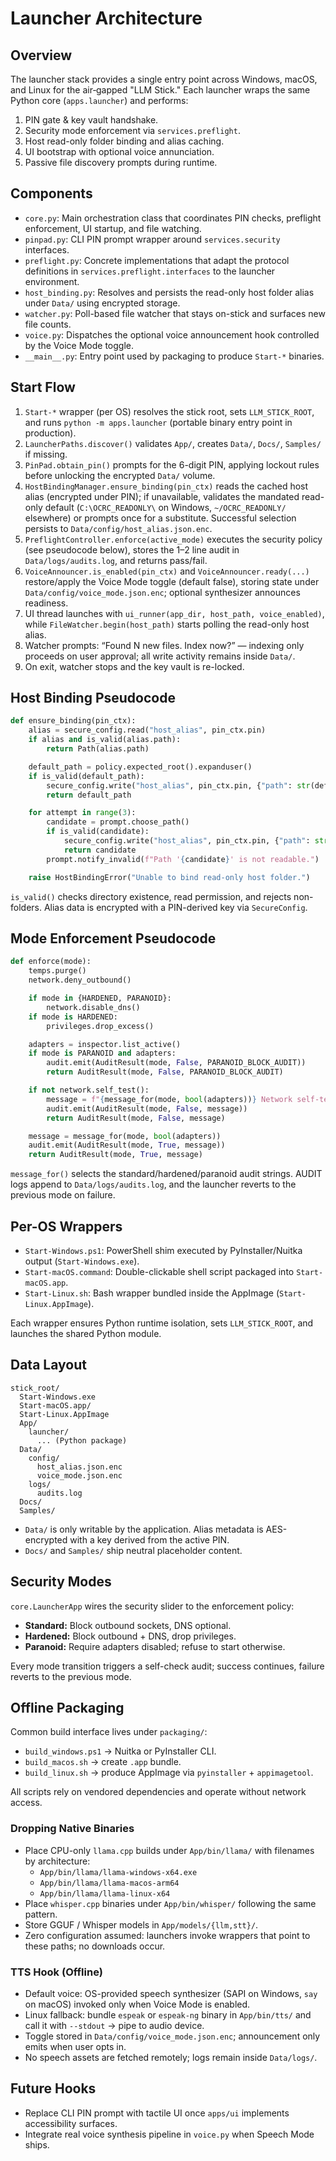 # Launcher Architecture

## Overview
The launcher stack provides a single entry point across Windows, macOS, and Linux for the air‑gapped "LLM Stick." Each launcher wraps the same Python core (`apps.launcher`) and performs:

1. PIN gate & key vault handshake.
2. Security mode enforcement via `services.preflight`.
3. Host read-only folder binding and alias caching.
4. UI bootstrap with optional voice annunciation.
5. Passive file discovery prompts during runtime.

## Components
- `core.py`: Main orchestration class that coordinates PIN checks, preflight enforcement, UI startup, and file watching.
- `pinpad.py`: CLI PIN prompt wrapper around `services.security` interfaces.
- `preflight.py`: Concrete implementations that adapt the protocol definitions in `services.preflight.interfaces` to the launcher environment.
- `host_binding.py`: Resolves and persists the read-only host folder alias under `Data/` using encrypted storage.
- `watcher.py`: Poll-based file watcher that stays on-stick and surfaces new file counts.
- `voice.py`: Dispatches the optional voice announcement hook controlled by the Voice Mode toggle.
- `__main__.py`: Entry point used by packaging to produce `Start-*` binaries.

## Start Flow
1. `Start-*` wrapper (per OS) resolves the stick root, sets `LLM_STICK_ROOT`, and runs `python -m apps.launcher` (portable binary entry point in production).
2. `LauncherPaths.discover()` validates `App/`, creates `Data/`, `Docs/`, `Samples/` if missing.
3. `PinPad.obtain_pin()` prompts for the 6-digit PIN, applying lockout rules before unlocking the encrypted `Data/` volume.
4. `HostBindingManager.ensure_binding(pin_ctx)` reads the cached host alias (encrypted under PIN); if unavailable, validates the mandated read-only default (`C:\OCRC_READONLY\` on Windows, `~/OCRC_READONLY/` elsewhere) or prompts once for a substitute. Successful selection persists to `Data/config/host_alias.json.enc`.
5. `PreflightController.enforce(active_mode)` executes the security policy (see pseudocode below), stores the 1–2 line audit in `Data/logs/audits.log`, and returns pass/fail.
6. `VoiceAnnouncer.is_enabled(pin_ctx)` and `VoiceAnnouncer.ready(...)` restore/apply the Voice Mode toggle (default false), storing state under `Data/config/voice_mode.json.enc`; optional synthesizer announces readiness.
7. UI thread launches with `ui_runner(app_dir, host_path, voice_enabled)`, while `FileWatcher.begin(host_path)` starts polling the read-only host alias.
8. Watcher prompts: “Found N new files. Index now?” — indexing only proceeds on user approval; all write activity remains inside `Data/`.
9. On exit, watcher stops and the key vault is re-locked.

## Host Binding Pseudocode
```python
def ensure_binding(pin_ctx):
    alias = secure_config.read("host_alias", pin_ctx.pin)
    if alias and is_valid(alias.path):
        return Path(alias.path)

    default_path = policy.expected_root().expanduser()
    if is_valid(default_path):
        secure_config.write("host_alias", pin_ctx.pin, {"path": str(default_path)})
        return default_path

    for attempt in range(3):
        candidate = prompt.choose_path()
        if is_valid(candidate):
            secure_config.write("host_alias", pin_ctx.pin, {"path": str(candidate.resolve())})
            return candidate
        prompt.notify_invalid(f"Path '{candidate}' is not readable.")

    raise HostBindingError("Unable to bind read-only host folder.")
```

`is_valid()` checks directory existence, read permission, and rejects non-folders. Alias data is encrypted with a PIN-derived key via `SecureConfig`.

## Mode Enforcement Pseudocode
```python
def enforce(mode):
    temps.purge()
    network.deny_outbound()

    if mode in {HARDENED, PARANOID}:
        network.disable_dns()
    if mode is HARDENED:
        privileges.drop_excess()

    adapters = inspector.list_active()
    if mode is PARANOID and adapters:
        audit.emit(AuditResult(mode, False, PARANOID_BLOCK_AUDIT))
        return AuditResult(mode, False, PARANOID_BLOCK_AUDIT)

    if not network.self_test():
        message = f"{message_for(mode, bool(adapters))} Network self-test failed; refusing to continue."
        audit.emit(AuditResult(mode, False, message))
        return AuditResult(mode, False, message)

    message = message_for(mode, bool(adapters))
    audit.emit(AuditResult(mode, True, message))
    return AuditResult(mode, True, message)
```

`message_for()` selects the standard/hardened/paranoid audit strings. AUDIT logs append to `Data/logs/audits.log`, and the launcher reverts to the previous mode on failure.

## Per-OS Wrappers
- `Start-Windows.ps1`: PowerShell shim executed by PyInstaller/Nuitka output (`Start-Windows.exe`).
- `Start-macOS.command`: Double-clickable shell script packaged into `Start-macOS.app`.
- `Start-Linux.sh`: Bash wrapper bundled inside the AppImage (`Start-Linux.AppImage`).

Each wrapper ensures Python runtime isolation, sets `LLM_STICK_ROOT`, and launches the shared Python module.

## Data Layout
```
stick_root/
  Start-Windows.exe
  Start-macOS.app/
  Start-Linux.AppImage
  App/
    launcher/
      ... (Python package)
  Data/
    config/
      host_alias.json.enc
      voice_mode.json.enc
    logs/
      audits.log
  Docs/
  Samples/
```

- `Data/` is only writable by the application. Alias metadata is AES-encrypted with a key derived from the active PIN.
- `Docs/` and `Samples/` ship neutral placeholder content.

## Security Modes
`core.LauncherApp` wires the security slider to the enforcement policy:
- **Standard:** Block outbound sockets, DNS optional.
- **Hardened:** Block outbound + DNS, drop privileges.
- **Paranoid:** Require adapters disabled; refuse to start otherwise.

Every mode transition triggers a self-check audit; success continues, failure reverts to the previous mode.

## Offline Packaging
Common build interface lives under `packaging/`:
- `build_windows.ps1` → Nuitka or PyInstaller CLI.
- `build_macos.sh` → create `.app` bundle.
- `build_linux.sh` → produce AppImage via `pyinstaller` + `appimagetool`.

All scripts rely on vendored dependencies and operate without network access.

### Dropping Native Binaries
- Place CPU-only `llama.cpp` builds under `App/bin/llama/` with filenames by architecture:
  - `App/bin/llama/llama-windows-x64.exe`
  - `App/bin/llama/llama-macos-arm64`
  - `App/bin/llama/llama-linux-x64`
- Place `whisper.cpp` binaries under `App/bin/whisper/` following the same pattern.
- Store GGUF / Whisper models in `App/models/{llm,stt}/`.
- Zero configuration assumed: launchers invoke wrappers that point to these paths; no downloads occur.

### TTS Hook (Offline)
- Default voice: OS-provided speech synthesizer (SAPI on Windows, `say` on macOS) invoked only when Voice Mode is enabled.
- Linux fallback: bundle `espeak` or `espeak-ng` binary in `App/bin/tts/` and call it with `--stdout` → pipe to audio device.
- Toggle stored in `Data/config/voice_mode.json.enc`; announcement only emits when user opts in.
- No speech assets are fetched remotely; logs remain inside `Data/logs/`.

## Future Hooks
- Replace CLI PIN prompt with tactile UI once `apps/ui` implements accessibility surfaces.
- Integrate real voice synthesis pipeline in `voice.py` when Speech Mode ships.
